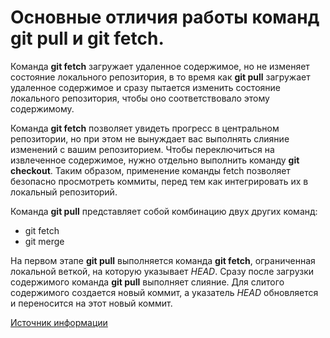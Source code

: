 # Основные отличия работы команд git pull и git fetch.

Команда __git fetch__ загружает удаленное содержимое, но не изменяет состояние локального репозитория, в то время как __git pull__ загружает удаленное содержимое и сразу пытается изменить состояние локального репозитория, чтобы оно соответствовало этому содержимому.  

Команда __git fetch__ позволяет увидеть прогресс в центральном репозитории, но при этом не вынуждает вас выполнять слияние изменений с вашим репозиторием. Чтобы переключиться на извлеченное содержимое, нужно отдельно выполнить команду __git checkout__. Таким образом, применение команды fetch позволяет безопасно просмотреть коммиты, перед тем как интегрировать их в локальный репозиторий.

Команда __git pull__ представляет собой комбинацию двух других команд: 
- git fetch 
- git merge 

На первом этапе __git pull__ выполняется команда __git fetch__, ограниченная локальной веткой, на которую указывает _HEAD_. Сразу после загрузки содержимого команда __git pull__ выполняет слияние. Для слитого содержимого создается новый коммит, а указатель _HEAD_ обновляется и переносится на этот новый коммит.
   
[Источник информации](https://www.atlassian.com/ru/git/tutorials/syncing)
